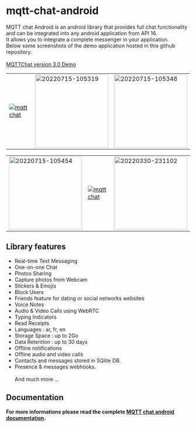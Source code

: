 # mqtt-chat-android
MQTT chat Android is an android library that provides full chat functionality and can be integrated into any android application from API 16.
<br>It allows you to integrate a complete messenger in your application.
<br>Below some screenshots of the demo application hosted in this github repository.
<br><br>
[MQTTChat version 3.0 Demo](https://www.youtube.com/watch?v=7OmpWdefUEk "MQTT CHAT version 3.0")
<br>
<table><tr><td>
<a href="https://ibb.co/gzvncR2"><img src="https://i.ibb.co/dMNTWmm/device-2021-05-23-185700.png" alt="mqtt chat " border="0" ></a>
  </td><td>
 <a href="https://ibb.co/9ZMtFbh"><img src="https://i.ibb.co/qJZ5tNC/20220715-105319.jpg" width=200 alt="20220715-105319" border="0"></a>
  </td><td>
 <a href="https://ibb.co/TLWfVyT"><img src="https://i.ibb.co/wsck9tL/20220715-105346.jpg" alt="20220715-105346" width=200 border="0"></a>
  </td></tr>
  </table>
  <table><tr><td>
 <a href="https://ibb.co/SBKVSmX"><img src="https://i.ibb.co/dDQkZp0/20220715-105454.jpg" width=200 alt="20220715-105454" border="0"></a>
  </td><td>
<a href="https://imgbb.com/"><img src="https://i.ibb.co/v1mbT80/1660761699895.jpg" alt="mqtt chat" border="0" /></a>
  </td><td>
<a href="https://ibb.co/hgVJCFk"><img src="https://i.ibb.co/TwtxrMZ/20220330-231102.jpg" width=200 alt="20220330-231102" border="0"></a>
  </td>
  </tr>
  </table>
  
  

## Library features
- Real-time Text Messaging
- One-on-one Chat
- Photos Sharing
- Capture photos from Webcam
- Stickers & Emojis
- Block Users
- Friends feature for dating or social networks websites
- Voice Notes
- Audio & Video Calls using WebRTC
- Typing Indicators
- Read Receipts
- Languages : ar, fr, en
- Storage Space : up to 2Go
- Data Retention : up to 30 days
- Offline notifications
- Offline audio and video calls
- Contacts and messages stored in SQlite DB.
- Presence & messages webhooks.
<br><br>And much more ...

## Documentation
__For more informations please read the complete <a href="https://doc.mqtt-chat.com/mqttchat-android/integration">MQTT chat android documentation</a>.__

